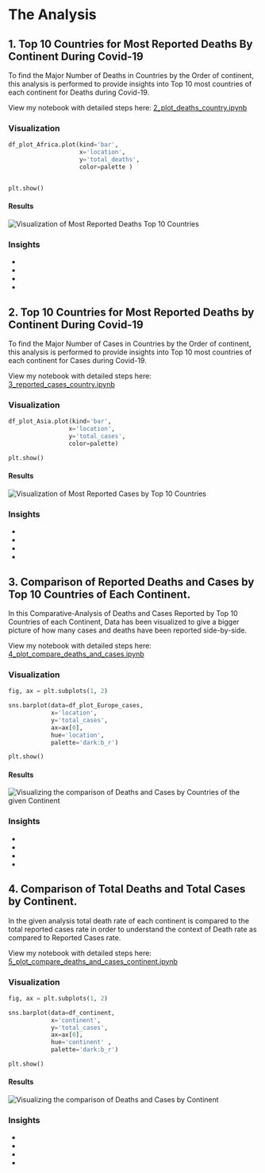 # The Analysis

## 1. Top 10 Countries for Most Reported Deaths By Continent During Covid-19

To find the Major Number of Deaths in Countries by the Order of continent, this analysis is performed to provide insights into Top 10 most countries of each continent for Deaths during Covid-19.

View my notebook with detailed steps here:
[2_plot_deaths_country.ipynb](1_COVID-19_C_and_D/2_plot_deaths_country.ipynb)

### Visualization

```python
df_plot_Africa.plot(kind='bar',
                    x='location', 
                    y='total_deaths', 
                    color=palette )


plt.show()
```

#### Results

![Visualization of Most Reported Deaths Top 10 Countries](1_COVID-19_C_and_D/images/Death_By_Countries_Africa.png)

### Insights
 - 
 - 
 - 
 - 


 ## 2. Top 10 Countries for Most Reported Deaths by Continent During Covid-19

 To find the Major Number of Cases in Countries by the Order of continent, this analysis is performed to provide insights into Top 10 most countries of each continent for Cases during Covid-19.


 View my notebook with detailed steps here:
 [3_reported_cases_country.ipynb](1_COVID-19_C_and_D/3_plot_reported_cases_country.ipynb)

 ### Visualization

 ```python
 df_plot_Asia.plot(kind='bar', 
                  x='location', 
                  y='total_cases',
                  color=palette)

plt.show()
 ```

#### Results

![Visualization of Most Reported Cases by Top 10 Countries](1_COVID-19_C_and_D/images/Cases_Countries_Asia.png)

### Insights
- 
- 
- 
- 

## 3. Comparison of Reported Deaths and Cases by Top 10 Countries of Each Continent.

In this Comparative-Analysis of Deaths and Cases Reported by Top 10 Countries of each Continent, Data has been visualized to give a bigger picture of how many cases and deaths have been reported side-by-side.

View my notebook with detailed steps here:
[4_plot_compare_deaths_and_cases.ipynb](1_COVID-19_C_and_D/4_plot_compare_deaths_and_cases.ipynb)

### Visualization
```python
fig, ax = plt.subplots(1, 2)

sns.barplot(data=df_plot_Europe_cases, 
            x='location', 
            y='total_cases', 
            ax=ax[0], 
            hue='location', 
            palette='dark:b_r')

plt.show()
```

#### Results
![Visualizing the comparison of Deaths and Cases by Countries of the given Continent](images/Comparison_countries_Europe.png)

### Insights
- 
- 
- 
- 


## 4. Comparison of Total Deaths and Total Cases by Continent.

In the given analysis total death rate of each continent is compared to the total reported cases rate in order to understand the context of Death rate as compared to Reported Cases rate.

View my notebook with detailed steps here:
[5_plot_compare_deaths_and_cases_continent.ipynb](1_COVID-19_C_and_D/5_plot_compare_deaths_and_cases_continent.ipynb)

### Visualization
```python
fig, ax = plt.subplots(1, 2)

sns.barplot(data=df_continent, 
            x='continent', 
            y='total_cases', 
            ax=ax[0], 
            hue='continent' , 
            palette='dark:b_r')

plt.show()
```

#### Results
![Visualizing the comparison of Deaths and Cases by Continent](images/Continent_Comparison.png)

 
### Insights
- 
- 
- 
- 
